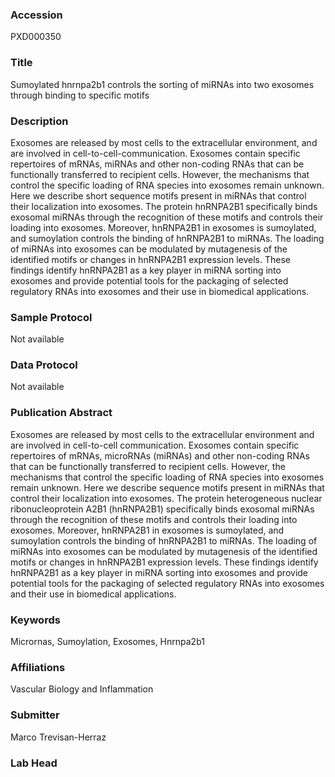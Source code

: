 ### Accession
PXD000350

### Title
Sumoylated hnrnpa2b1 controls the sorting of miRNAs into two exosomes through binding to specific motifs

### Description
Exosomes are released by most cells to the extracellular environment, and are involved in cell-to-cell-communication. Exosomes contain specific repertoires of mRNAs, miRNAs and other non-coding RNAs that can be functionally transferred to recipient cells. However, the mechanisms that control the specific loading of RNA species into exosomes remain unknown. Here we describe short sequence motifs present in miRNAs that control their localization into exosomes. The protein hnRNPA2B1 specifically binds exosomal miRNAs through the recognition of these motifs and controls their loading into exosomes. Moreover, hnRNPA2B1 in exosomes is sumoylated, and sumoylation controls the binding of hnRNPA2B1 to miRNAs. The loading of miRNAs into exosomes can be modulated by mutagenesis of the identified motifs or changes in hnRNPA2B1 expression levels. These findings identify hnRNPA2B1 as a key player in miRNA sorting into exosomes and provide potential tools for the packaging of selected regulatory RNAs into exosomes and their use in biomedical applications.

### Sample Protocol
Not available

### Data Protocol
Not available

### Publication Abstract
Exosomes are released by most cells to the extracellular environment and are involved in cell-to-cell communication. Exosomes contain specific repertoires of mRNAs, microRNAs (miRNAs) and other non-coding RNAs that can be functionally transferred to recipient cells. However, the mechanisms that control the specific loading of RNA species into exosomes remain unknown. Here we describe sequence motifs present in miRNAs that control their localization into exosomes. The protein heterogeneous nuclear ribonucleoprotein A2B1 (hnRNPA2B1) specifically binds exosomal miRNAs through the recognition of these motifs and controls their loading into exosomes. Moreover, hnRNPA2B1 in exosomes is sumoylated, and sumoylation controls the binding of hnRNPA2B1 to miRNAs. The loading of miRNAs into exosomes can be modulated by mutagenesis of the identified motifs or changes in hnRNPA2B1 expression levels. These findings identify hnRNPA2B1 as a key player in miRNA sorting into exosomes and provide potential tools for the packaging of selected regulatory RNAs into exosomes and their use in biomedical applications.

### Keywords
Micrornas, Sumoylation, Exosomes, Hnrnpa2b1

### Affiliations
Vascular Biology and Inflammation

### Submitter
Marco Trevisan-Herraz

### Lab Head


